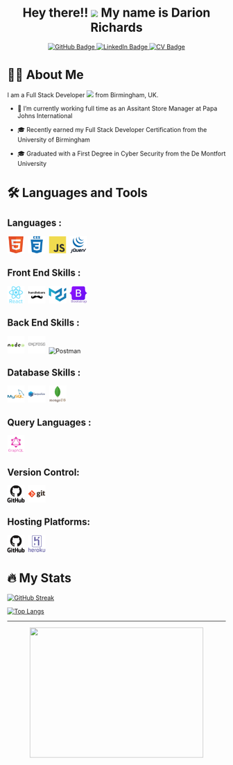 **<h1 align="center">Hey there!! <img src="https://media.giphy.com/media/hvRJCLFzcasrR4ia7z/giphy.gif" width="30px"> My name is Darion Richards</h1>**

<div align="center">
    <a href="https://github.com/DarionRichards">
        <img src="https://img.shields.io/badge/GitHub-orange?style=for-the-badge&logo=github&logoColor=white" alt="GitHub Badge">
    </a>
    <a href="https://www.linkedin.com/in/darionrichards/">
        <img src="https://img.shields.io/badge/LinkedIn-blue?style=for-the-badge&logo=linkedin&logoColor=white" alt="LinkedIn Badge">
    </a>
    <a href="https://www.linkedin.com/in/darionrichards/">
        <img src="https://img.shields.io/badge/
        résumé/cv-red?style=for-the-badge&logo=googledrive&logoColor=white" alt="CV Badge">
    </a>
</div>

<h1>🧑‍🔧 About Me</h1>

I am a Full Stack Developer <img src="https://media.giphy.com/media/WUlplcMpOCEmTGBtBW/giphy.gif" width="30"> from Birmingham, UK.

- 🍕 I’m currently working full time as an Assitant Store Manager at Papa Johns International

- 🎓 Recently earned my Full Stack Developer Certification from the University of Birmingham

- 🎓 Graduated with a First Degree in Cyber Security from the De Montfort University

<h1>🛠 Languages and Tools</h1>

<h2>Languages :</h2>
<img src="https://raw.githubusercontent.com/devicons/devicon/master/icons/html5/html5-original.svg" title="HTML5" alt="HTML" width="40" height="40"/>&nbsp;
<img src="https://raw.githubusercontent.com/devicons/devicon/master/icons/css3/css3-plain-wordmark.svg"  title="CSS3" alt="CSS" width="40" height="40"/>&nbsp;
<img src="https://raw.githubusercontent.com/devicons/devicon/master/icons/javascript/javascript-original.svg" title="JavaScript" alt="JavaScript" width="40" height="40"/>&nbsp;
<img src="https://raw.githubusercontent.com/devicons/devicon/master/icons/jquery/jquery-original-wordmark.svg" title="jQuery" alt="jQuery" width="40" height="40"/>&nbsp;

<br>

<h2>Front End Skills :</h2>
<img src="https://raw.githubusercontent.com/devicons/devicon/master/icons/react/react-original-wordmark.svg" title="React" alt="React" width="40" height="40"/>&nbsp;
<img src="https://raw.githubusercontent.com/devicons/devicon/master/icons/handlebars/handlebars-original-wordmark.svg" title="Heroku" alt="Heroku" width="40" height="40"/>&nbsp;
<img src="https://raw.githubusercontent.com/devicons/devicon/master/icons/materialui/materialui-original.svg" title="Material UI" alt="Material UI" width="40" height="40"/>&nbsp;
<img src="https://raw.githubusercontent.com/devicons/devicon/master/icons/bootstrap/bootstrap-original-wordmark.svg" title="Boot Strap" alt="Boot Strap" width="40" height="40"/>&nbsp;

<br>

<h2>Back End Skills :</h2>
<img src="https://raw.githubusercontent.com/devicons/devicon/master/icons/nodejs/nodejs-original-wordmark.svg" title="NodeJS" alt="NodeJS" width="40" height="40"/>&nbsp;
<img src="https://raw.githubusercontent.com/devicons/devicon/master/icons/express/express-original-wordmark.svg" title="Express" alt="Express" width="40" height="40"/>&nbsp;
<img src="https://www.vectorlogo.zone/logos/getpostman/getpostman-icon.svg" title="Postman"  alt="Postman" width="40" height="40"/>&nbsp;

<br>

<h2>Database Skills :</h2>
<img src="https://raw.githubusercontent.com/devicons/devicon/master/icons/mysql/mysql-original-wordmark.svg" title="MySQL"  alt="MySQL" width="40" height="40"/>&nbsp;
<img src="https://raw.githubusercontent.com/devicons/devicon/master/icons/sequelize/sequelize-original-wordmark.svg" title="Sequelize"  alt="Sequelize" width="40" height="40"/>&nbsp;
<img src="https://raw.githubusercontent.com/devicons/devicon/master/icons/mongodb/mongodb-original-wordmark.svg" title="MongoDB"  alt="MongoDB" width="40" height="40"/>&nbsp;

<br>

<h2>Query Languages :</h2>
<img src="https://raw.githubusercontent.com/devicons/devicon/master/icons/graphql/graphql-plain-wordmark.svg" title="Postman"  alt="Postman" width="40" height="40"/>&nbsp;

<br>

<h2>Version Control:</h2>
<img src="https://raw.githubusercontent.com/devicons/devicon/master/icons/github/github-original-wordmark.svg" title="GitHub" alt="GitHub" width="40" height="40"/>&nbsp;
<img src="https://raw.githubusercontent.com/devicons/devicon/master/icons/git/git-original-wordmark.svg" title="Git" alt="Git" width="40" height="40"/>&nbsp;

<br>

<h2>Hosting Platforms:</h2>
<img src="https://raw.githubusercontent.com/devicons/devicon/master/icons/github/github-original-wordmark.svg" title="GitHub" alt="GitHub" width="40" height="40"/>&nbsp;
<img src="https://raw.githubusercontent.com/devicons/devicon/master/icons/heroku/heroku-original-wordmark.svg" title="Heroku" alt="Heroku" width="40" height="40"/>&nbsp;

<br>

<h1>🔥 My Stats</h1>

[![GitHub Streak](https://github-readme-streak-stats.herokuapp.com/?user=DarionRichards)](https://git.io/streak-stats)

[![Top Langs](https://github-readme-stats.vercel.app/api/top-langs/?username=DarionRichards&layout=compact&theme=vision-friendly-dark)](https://github.com/anuraghazra/github-readme-stats)

---

<p align="center"><img src="https://media.giphy.com/media/487L0pNZKONFN01oHO/giphy.gif" width="400" height="300"  /></p>

<!-- BLOG-POST-LIST:START -->
<!-- BLOG-POST-LIST:END -->

<!--
**DarionRichards/DarionRichards** is a ✨ _special_ ✨ repository because its `README.md` (this file) appears on your GitHub profile.

Here are some ideas to get you started:

- 🔭 I’m currently working on ...
- 🌱 I’m currently learning ...
- 👯 I’m looking to collaborate on ...
- 🤔 I’m looking for help with ...
- 💬 Ask me about ...
- 📫 How to reach me: ...
- 😄 Pronouns: ...
- ⚡ Fun fact: ...
-->
